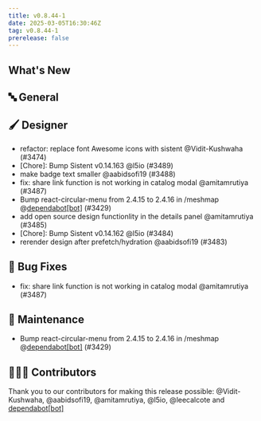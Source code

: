 ```yaml
---
title: v0.8.44-1
date: 2025-03-05T16:30:46Z
tag: v0.8.44-1
prerelease: false
---
```


## What's New
## 🔤 General
## 🖌️ Designer

- refactor: replace font Awesome icons with sistent @Vidit-Kushwaha (#3474)
- [Chore]: Bump Sistent v0.14.163 @l5io (#3489)
- make badge text smaller @aabidsofi19 (#3488)
- fix: share link function is not working in catalog modal @amitamrutiya (#3487)
- Bump react-circular-menu from 2.4.15 to 2.4.16 in /meshmap @[dependabot[bot]](https://github.com/apps/dependabot) (#3429)
- add open source design functionlity in the details panel @amitamrutiya (#3485)
- [Chore]: Bump Sistent v0.14.162 @l5io (#3484)
- rerender design after prefetch/hydration @aabidsofi19 (#3483)

## 🐛 Bug Fixes

- fix: share link function is not working in catalog modal @amitamrutiya (#3487)

## 🧰 Maintenance

- Bump react-circular-menu from 2.4.15 to 2.4.16 in /meshmap @[dependabot[bot]](https://github.com/apps/dependabot) (#3429)

## 👨🏽‍💻 Contributors

Thank you to our contributors for making this release possible:
@Vidit-Kushwaha, @aabidsofi19, @amitamrutiya, @l5io, @leecalcote and [dependabot[bot]](https://github.com/apps/dependabot)
